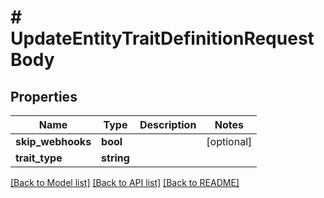 # # UpdateEntityTraitDefinitionRequestBody

## Properties

Name | Type | Description | Notes
------------ | ------------- | ------------- | -------------
**skip_webhooks** | **bool** |  | [optional]
**trait_type** | **string** |  |

[[Back to Model list]](../../README.md#models) [[Back to API list]](../../README.md#endpoints) [[Back to README]](../../README.md)
